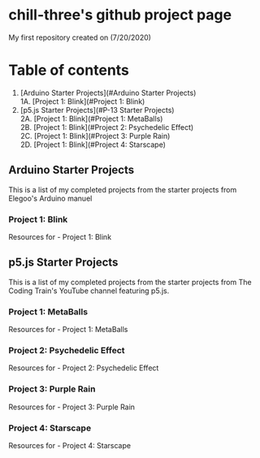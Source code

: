 <!-- Quick Notes -->
<!-- 1). To break lines: do two spaces after the line -->

<!-- Title -->
# chill-three's github project page
My first repository created on (7/20/2020)
<!-- Table of Contents (TITLES) -->
# Table of contents
1. [Arduino Starter Projects](#Arduino Starter Projects)  
  1A. [Project 1: Blink](#Project 1: Blink)  
2. [p5.js Starter Projects](#P-13 Starter Projects)  
  2A. [Project 1: Blink](#Project 1: MetaBalls)  
  2B. [Project 1: Blink](#Project 2: Psychedelic Effect)  
  2C. [Project 1: Blink](#Project 3: Purple Rain)  
  2D. [Project 1: Blink](#Project 4: Starscape)  
<!-- Table of Contents (BODY) -->
<!-- Arduino -->
## Arduino Starter Projects <a name="Arduino Starter Projects"></a>
This is a list of my completed projects from the starter projects from Elegoo's Arduino manuel
<!-- Project 1: Blink (SUB-PARA) -->
### Project 1: Blink <a name="Project 1: Blink"></a>
Resources for - Project 1: Blink
<!-- p5.js -->
## p5.js Starter Projects <a name="p5.js Starter Projects"></a>
This is a list of my completed projects from the starter projects from The Coding Train's YouTube channel featuring p5.js.
### Project 1: MetaBalls <a name="Project 1: MetaBalls"></a>
Resources for - Project 1: MetaBalls
### Project 2: Psychedelic Effect <a name="Project 2: Psychedelic Effect"></a>
Resources for - Project 2: Psychedelic Effect
### Project 3: Purple Rain <a name="Project 3: Purple Rain"></a>
Resources for - Project 3: Purple Rain
### Project 4: Starscape <a name="Project 4: Starscape"></a>
Resources for - Project 4: Starscape
